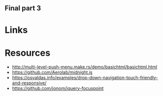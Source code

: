 ## Final part 3

# Links

# Resources
* http://multi-level-push-menu.make.rs/demo/basichtml/basichtml.html
* https://github.com/Aerolab/midnight.js
* https://osvaldas.info/examples/drop-down-navigation-touch-friendly-and-responsive/
* https://github.com/jonom/jquery-focuspoint
